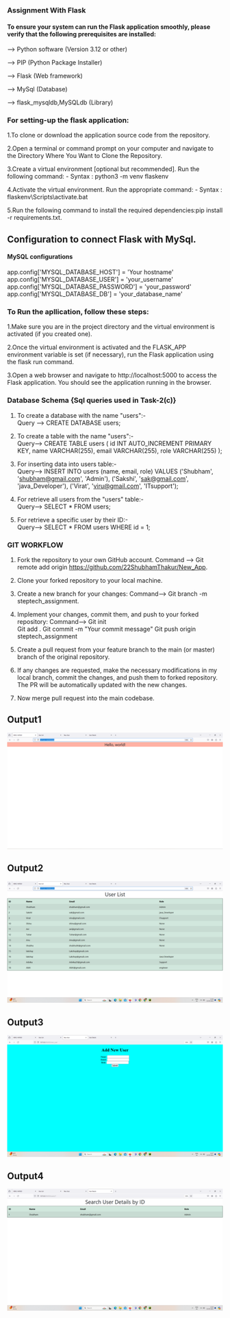 
### Assignment With Flask

#### To ensure your system can run the Flask application smoothly, please verify that the following prerequisites are installed:

--> Python software (Version 3.12 or other)

--> PIP (Python Package Installer)

--> Flask (Web framework)

--> MySql (Database)

--> flask_mysqldb,MySQLdb (Library)

### For setting-up the flask application:

1.To clone or download the application source code from the repository.

2.Open a terminal or command prompt on your computer and navigate to the Directory Where You Want to Clone the Repository.

3.Create a virtual environment [optional but recommended]. Run the following command: - Syntax : python3 -m venv flaskenv

4.Activate the virtual environment. Run the appropriate command: - Syntax : flaskenv\Scripts\activate.bat

5.Run the following command to install the required dependencies:pip install -r requirements.txt.

## Configuration to connect Flask with MySql.

#### MySQL configurations
app.config['MYSQL_DATABASE_HOST'] = 'Your hostname'<br>
app.config['MYSQL_DATABASE_USER'] = 'your_username'<br>
app.config['MYSQL_DATABASE_PASSWORD'] = 'your_password'<br>
app.config['MYSQL_DATABASE_DB'] = 'your_database_name'<br>

### To Run the apllication, follow these steps:
1.Make sure you are in the project directory and the virtual environment is activated (if you created one).

2.Once the virtual environment is activated and the FLASK_APP environment variable is set (if necessary), run the Flask application using the flask run command.

3.Open a web browser and navigate to http://localhost:5000 to access the Flask application. You should see the application running in the browser.

### Database Schema {Sql queries used in Task-2(c)}
1. To create a database with the name "users":-<br> 
   Query --> CREATE DATABASE users;

2. To create a table with the name "users":-<br>
  Query--> CREATE TABLE users (
                id INT AUTO_INCREMENT PRIMARY KEY,
                name VARCHAR(255),
                email VARCHAR(255),
                role VARCHAR(255)
                ); 

3. For inserting data into users table:-<br>
  Query--> INSERT INTO users (name, email, role) VALUES
            ('Shubham', 'shubham@gmail.com', 'Admin'),
            ('Sakshi', 'sak@gmail.com', 'java_Developer'),
            ('Virat', 'viru@gmail.com', 'ITsupport');

4. For retrieve all users from the "users" table:-<br>
  Query--> SELECT * FROM users;

5. For retrieve a specific user by their ID:-<br>
  Query--> SELECT * FROM users WHERE id = 1;


### GIT WORKFLOW

1. Fork the repository to your own GitHub account.
Command --> Git remote add origin https://github.com/22ShubhamThakur/New_App.

2. Clone your forked repository to your local machine.

3. Create a new branch for your changes:
Command--> Git branch -m steptech_assignment.

4. Implement your changes, commit them, and push to your forked repository:
Command--> Git init  
           Git add .
           Git commit -m "Your commit message"
           Git push origin steptech_assignment

5. Create a pull request from your feature branch to the main (or master) branch of the original repository.

6. If any changes are requested, make the necessary modifications in my local branch, commit the changes, and push them to forked repository. The PR will be automatically updated with the new changes.

7. Now merge pull request into the main codebase.






## Output1
![hello](https://github.com/22ShubhamThakur/New_App/blob/steptech_assignment/Output/Output1.png?raw=true)
## Output2
![Users](https://github.com/22ShubhamThakur/New_App/blob/steptech_assignment/Output/Output2.png?raw=true)
## Output3
![new_user](https://github.com/22ShubhamThakur/New_App/blob/steptech_assignment/Output/output3.png?raw=true)
## Output4
![users/id](https://github.com/22ShubhamThakur/New_App/blob/steptech_assignment/Output/output4.png?raw=true)
